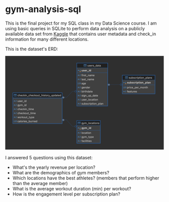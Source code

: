 # gym-analysis-sql

This is the final project for my SQL class in my Data Science course. I am using basic queries in SQLite to perform data analysis on a publicly available data set from [Kaggle](https://www.kaggle.com/datasets/mexwell/gym-check-ins-and-user-metadata) that contains user metadata and check_in information for many different locations. 

This is the dataset's ERD: 

![ERD](./ERD.png)

I answered 5 questions using this dataset:
- What's the yearly revenue per location?
- What are the demographics of gym members?
- Which locations have the best athletes? (members that perform higher than the average member)
- What is the average workout duration (min) per workout?
- How is the engagement level per subscription plan?
